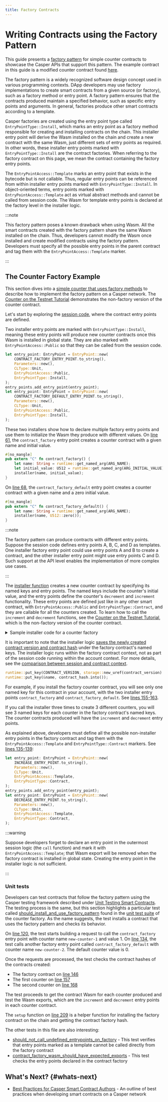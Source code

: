 ```yaml
---
title: Factory Contracts
---
```


# Writing Contracts using the Factory Pattern

This guide presents a [factory pattern](https://github.com/casper-network/ceps/pull/86/files) for simple counter contracts to showcase the Casper APIs that support this pattern. The example contract in this guide is a modified counter contract found [here](https://github.com/mpapierski/casper-node/blob/gh-2064-factory-pattern/smart_contracts/contracts/test/counter-factory/src/main.rs).
<!-- TODO before publishing the docs: point to the new link once the casper-node repository is updated. Or, move this counter factory example to https://github.com/casper-ecosystem/tutorials-example-wasm.-->

The factory pattern is a widely recognized software design concept used in various programming contexts. DApp developers may use factory implementations to create smart contracts from a given source (or factory), such as a factory method or entry point. A factory pattern ensures that the contracts produced maintain a specified behavior, such as specific entry points and arguments. In general, factories produce other smart contracts according to a template.

Casper factories are created using the entry point type called `EntryPointType::Install`, which marks an entry point as a factory method responsible for creating and installing contracts on the chain. This installer entry point will derive the Wasm installed on the chain and create a new contract with the same Wasm, just different sets of entry points as required. In other words, these installer entry points marked with `EntryPointType::Install` are the contract factories. When referring to the factory contract on this page, we mean the contract containing the factory entry points.

The `EntryPointAccess::Template` marks an entry point that exists in the bytecode but is not callable. Thus, regular entry points can be referenced from within installer entry points marked with `EntryPointType::Install`. In object-oriented terms, entry points marked with `EntryPointAccess::Template` act as virtual abstract methods and cannot be called from session code. The Wasm for template entry points is declared at the factory level in the installer logic.

:::note

This factory pattern poses a known drawback when using Wasm. All the smart contracts created with the factory pattern share the same Wasm installed on the chain. Thus, developers cannot modify the Wasm once installed and create modified contracts using the factory pattern. Developers must specify all the possible entry points in the parent contract and tag them with the `EntryPointAccess::Template` marker.

:::

<!-- TODO Diagram#1 create a diagram with the dev team and insert it here. -->

## The Counter Factory Example

This section dives into a [simple counter that uses factory methods](https://github.com/mpapierski/casper-node/blob/gh-2064-factory-pattern/smart_contracts/contracts/test/counter-factory/src/main.rs) to describe how to implement the factory pattern on a Casper network. The [Counter on the Testnet Tutorial](../../resources/beginner/counter-testnet/walkthrough.md) demonstrates the non-factory version of the counter contract.

<!-- TODO before publishing the docs: point to the new link once the casper-node repository is updated. 
Or, move this counter factory example to https://github.com/casper-ecosystem/tutorials-example-wasm. If using this, add a step to "clone the repository". -->

Let's start by exploring the [session code](https://github.com/mpapierski/casper-node/blob/a4d7d5a4f67e7860b2e8c57d74c864860b4e74c8/smart_contracts/contracts/test/counter-factory/src/main.rs#L115), where the contract entry points are defined.

Two installer entry points are marked with `EntryPointType::Install`, meaning these entry points will produce new counter contracts once this Wasm is installed in global state. They are also marked with `EntryPointAccess::Public` so that they can be called from the session code.

```rust
let entry_point: EntryPoint = EntryPoint::new(
    CONTRACT_FACTORY_ENTRY_POINT.to_string(),
    Parameters::new(),
    CLType::Unit,
    EntryPointAccess::Public,
    EntryPointType::Install,
);
entry_points.add_entry_point(entry_point);
let entry_point: EntryPoint = EntryPoint::new(
    CONTRACT_FACTORY_DEFAULT_ENTRY_POINT.to_string(),
    Parameters::new(),
    CLType::Unit,
    EntryPointAccess::Public,
    EntryPointType::Install,
);
```

These two installers show how to declare multiple factory entry points and use them to initialize the Wasm they produce with different values. On [line 61](https://github.com/mpapierski/casper-node/blob/a4d7d5a4f67e7860b2e8c57d74c864860b4e74c8/smart_contracts/contracts/test/counter-factory/src/main.rs#L61C19-L61C35), the `contract_factory` entry point creates a counter contract with a given name and initial value.

```rust
#[no_mangle]
pub extern "C" fn contract_factory() {
    let name: String = runtime::get_named_arg(ARG_NAME);
    let initial_value: U512 = runtime::get_named_arg(ARG_INITIAL_VALUE);
    installer(name, initial_value);
}
```

On [line 68](https://github.com/mpapierski/casper-node/blob/a4d7d5a4f67e7860b2e8c57d74c864860b4e74c8/smart_contracts/contracts/test/counter-factory/src/main.rs#L68), the `contract_factory_default` entry point creates a counter contract with a given name and a zero initial value.

```rust
#[no_mangle]
pub extern "C" fn contract_factory_default() {
    let name: String = runtime::get_named_arg(ARG_NAME);
    installer(name, U512::zero());
}
```

:::note

The factory pattern can produce contracts with different entry points. Suppose the session code defines entry points A, B, C, and D as templates. One installer factory entry point could use entry points A and B to create a contract, and the other installer entry point might use entry points C and D. Such support at the API level enables the implementation of more complex use cases.

:::

The [installer function](https://github.com/mpapierski/casper-node/blob/a4d7d5a4f67e7860b2e8c57d74c864860b4e74c8/smart_contracts/contracts/test/counter-factory/src/main.rs#L73) creates a new counter contract by specifying its named keys and entry points. The named keys include the counter's initial value, and the entry points define the counter's `decrement` and `increment` functionality. These entry points are defined just like in any other smart contract, with `EntryPointAccess::Public` and `EntryPointType::Contract`, and they are callable for all the counters created. To learn how to call the `increment` and `decrement` functions, see the [Counter on the Testnet Tutorial](../../resources/beginner/counter-testnet/walkthrough.md), which is the non-factory version of the counter contract.

<details>
<summary>Sample installer code for a counter factory</summary>

```rust
fn installer(name: String, initial_value: U512) {
    let named_keys = {
        let new_uref = storage::new_uref(initial_value);
        let mut named_keys = NamedKeys::new();
        named_keys.insert(CURRENT_VALUE_KEY.to_string(), new_uref.into());
        named_keys
    };

    let entry_points = {
        let mut entry_points = EntryPoints::new();
        let entry_point: EntryPoint = EntryPoint::new(
            INCREASE_ENTRY_POINT.to_string(),
            Parameters::new(),
            CLType::Unit,
            EntryPointAccess::Public,
            EntryPointType::Contract,
        );
        entry_points.add_entry_point(entry_point);
        let entry_point: EntryPoint = EntryPoint::new(
            DECREASE_ENTRY_POINT.to_string(),
            Parameters::new(),
            CLType::Unit,
            EntryPointAccess::Public,
            EntryPointType::Contract,
        );
        entry_points.add_entry_point(entry_point);

        entry_points
    };

    let (contract_hash, contract_version) = storage::new_contract(
        entry_points,
        Some(named_keys),
        Some(PACKAGE_HASH_KEY_NAME.to_string()),
        Some(ACCESS_KEY_NAME.to_string()),
    );

    runtime::put_key(CONTRACT_VERSION, storage::new_uref(contract_version).into());
    runtime::put_key(&name, contract_hash.into());
}
```

</details>

It is important to note that the installer logic [saves the newly created contract version and contract hash](https://github.com/mpapierski/casper-node/blob/a4d7d5a4f67e7860b2e8c57d74c864860b4e74c8/smart_contracts/contracts/test/counter-factory/src/main.rs#L110-L111) under the factory contract's named keys. The installer logic runs within the factory contract context, not as part of the session code running within the account context. For more details, see the [comparison between session and contract context](../writing-onchain-code/contract-vs-session.md#comparing-session-and-contract).

```rust
runtime::put_key(CONTRACT_VERSION, storage::new_uref(contract_version).into());
runtime::put_key(&name, contract_hash.into());
```

For example, if you install the factory counter contract, you will see only one named key for this contract in your account, with the two installer entry points `contract_factory` and `contract_factory_default`. See [lines 155-163](https://github.com/mpapierski/casper-node/blob/a4d7d5a4f67e7860b2e8c57d74c864860b4e74c8/smart_contracts/contracts/test/counter-factory/src/main.rs#L155C1-L163).

If you call the installer three times to create 3 different counters, you will see 3 named keys for each counter in the factory contract's named keys. The counter contracts produced will have the `increment` and `decrement` entry points.

<!-- TODO Diagram#2 create a diagram with the dev team and insert it here. Or take screenshots from cspr.live depicting this setup. -->

As explained above, developers must define all the possible non-installer entry points in the factory contract and tag them with the `EntryPointAccess::Template` and `EntryPointType::Contract` markers. See [lines 135-139](https://github.com/mpapierski/casper-node/blob/a4d7d5a4f67e7860b2e8c57d74c864860b4e74c8/smart_contracts/contracts/test/counter-factory/src/main.rs#L135C9-L149C11):

```rust
let entry_point: EntryPoint = EntryPoint::new(
    INCREASE_ENTRY_POINT.to_string(),
    Parameters::new(),
    CLType::Unit,
    EntryPointAccess::Template,
    EntryPointType::Contract,
);
entry_points.add_entry_point(entry_point);
let entry_point: EntryPoint = EntryPoint::new(
    DECREASE_ENTRY_POINT.to_string(),
    Parameters::new(),
    CLType::Unit,
    EntryPointAccess::Template,
    EntryPointType::Contract,
);
```

:::warning

Suppose developers forget to declare an entry point in the outermost session logic (the `call` function) and mark it with `EntryPointAccess::Template`; that Wasm export will be removed when the factory contract is installed in global state. Creating the entry point in the installer logic is not sufficient.

:::

### Unit tests

Developers can test contracts that follow the factory pattern using the Casper testing framework described under [Unit Testing Smart Contracts](./testing-contracts.md). The testing process is the same, but this section highlights a particular test called [should_install_and_use_factory_pattern](https://github.com/mpapierski/casper-node/blob/a4d7d5a4f67e7860b2e8c57d74c864860b4e74c8/execution_engine_testing/tests/src/test/counter_factory.rs#L116C4-L116C42) found in the [unit test suite](https://github.com/mpapierski/casper-node/blob/gh-2064-factory-pattern/execution_engine_testing/tests/src/test/counter_factory.rs) of the counter factory. As the name suggests, the test installs a contract that uses the factory pattern and checks its behavior.

On [line 120](https://github.com/mpapierski/casper-node/blob/a4d7d5a4f67e7860b2e8c57d74c864860b4e74c8/execution_engine_testing/tests/src/test/counter_factory.rs#L120), the test starts building a request to call the `contract_factory` entry point with counter name `new-counter-1` and value 1. On [line 134](https://github.com/mpapierski/casper-node/blob/a4d7d5a4f67e7860b2e8c57d74c864860b4e74c8/execution_engine_testing/tests/src/test/counter_factory.rs#L134), the test calls another factory entry point called `contract_factory_default` with counter name `new-counter-2`. The default counter value is 0. 

Once the requests are processed, the test checks the contract hashes of the contracts created:

- The factory contract on [line 146](https://github.com/mpapierski/casper-node/blob/a4d7d5a4f67e7860b2e8c57d74c864860b4e74c8/execution_engine_testing/tests/src/test/counter_factory.rs#L146)
- The first counter on [line 157](https://github.com/mpapierski/casper-node/blob/a4d7d5a4f67e7860b2e8c57d74c864860b4e74c8/execution_engine_testing/tests/src/test/counter_factory.rs#L157)
- The second counter on [line 168](https://github.com/mpapierski/casper-node/blob/a4d7d5a4f67e7860b2e8c57d74c864860b4e74c8/execution_engine_testing/tests/src/test/counter_factory.rs#L168)

The test proceeds to get the contract Wasm for each counter produced and test the Wasm exports, which are the `increment` and `decrement` entry points in each counter contract.

The `setup` function on [line 209](https://github.com/mpapierski/casper-node/blob/a4d7d5a4f67e7860b2e8c57d74c864860b4e74c8/execution_engine_testing/tests/src/test/counter_factory.rs#L209) is a helper function for installing the factory contract on the chain and getting the contract factory hash.

The other tests in this file are also interesting:

- [should_not_call_undefined_entrypoints_on_factory](https://github.com/mpapierski/casper-node/blob/a4d7d5a4f67e7860b2e8c57d74c864860b4e74c8/execution_engine_testing/tests/src/test/counter_factory.rs#L25) - This test verifies that entry points marked as a template cannot be called directly from the factory contract
- [contract_factory_wasm_should_have_expected_exports](https://github.com/mpapierski/casper-node/blob/a4d7d5a4f67e7860b2e8c57d74c864860b4e74c8/execution_engine_testing/tests/src/test/counter_factory.rs#L87C4-L87C54) - This test checks the entry points declared in the contract factory

<!-- TODO these tests have an #ignore tag. We should probably move them to the example repository.-->

## What's Next? {#whats-next}

- [Best Practices for Casper Smart Contract Authors](./best-practices.md) - An outline of best practices when developing smart contracts on a Casper network
